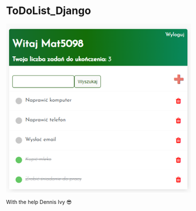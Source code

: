 # ToDoList_Django

![image](https://github.com/mat5098/ToDoList_Django/blob/master/Preview.png)

With the help Dennis Ivy 😎
